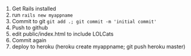 1. Get Rails installed
2. run `rails new myappname`
3. Commit to git `git add .; git commit -m 'initial commit'`
4. Push to github
5. edit public/index.html to include LOLCats
6. Commit again
7. deploy to heroku (heroku create myappname; git push heroku master)
